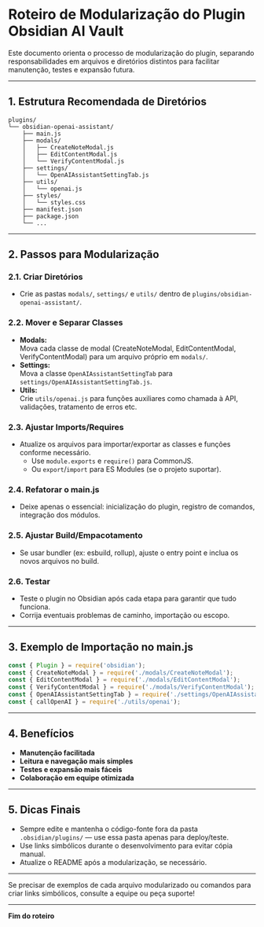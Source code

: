 # Roteiro de Modularização do Plugin Obsidian AI Vault

Este documento orienta o processo de modularização do plugin, separando responsabilidades em arquivos e diretórios distintos para facilitar manutenção, testes e expansão futura.

---

## 1. Estrutura Recomendada de Diretórios

```
plugins/
└── obsidian-openai-assistant/
    ├── main.js
    ├── modals/
    │   ├── CreateNoteModal.js
    │   ├── EditContentModal.js
    │   └── VerifyContentModal.js
    ├── settings/
    │   └── OpenAIAssistantSettingTab.js
    ├── utils/
    │   └── openai.js
    ├── styles/
    │   └── styles.css
    ├── manifest.json
    ├── package.json
    └── ...
```

---

## 2. Passos para Modularização

### 2.1. Criar Diretórios

- Crie as pastas `modals/`, `settings/` e `utils/` dentro de `plugins/obsidian-openai-assistant/`.

### 2.2. Mover e Separar Classes

- **Modals:**  
  Mova cada classe de modal (CreateNoteModal, EditContentModal, VerifyContentModal) para um arquivo próprio em `modals/`.
- **Settings:**  
  Mova a classe `OpenAIAssistantSettingTab` para `settings/OpenAIAssistantSettingTab.js`.
- **Utils:**  
  Crie `utils/openai.js` para funções auxiliares como chamada à API, validações, tratamento de erros etc.

### 2.3. Ajustar Imports/Requires

- Atualize os arquivos para importar/exportar as classes e funções conforme necessário.
  - Use `module.exports` e `require()` para CommonJS.
  - Ou `export`/`import` para ES Modules (se o projeto suportar).

### 2.4. Refatorar o main.js

- Deixe apenas o essencial: inicialização do plugin, registro de comandos, integração dos módulos.

### 2.5. Ajustar Build/Empacotamento

- Se usar bundler (ex: esbuild, rollup), ajuste o entry point e inclua os novos arquivos no build.

### 2.6. Testar

- Teste o plugin no Obsidian após cada etapa para garantir que tudo funciona.
- Corrija eventuais problemas de caminho, importação ou escopo.

---

## 3. Exemplo de Importação no main.js

```js
const { Plugin } = require('obsidian');
const { CreateNoteModal } = require('./modals/CreateNoteModal');
const { EditContentModal } = require('./modals/EditContentModal');
const { VerifyContentModal } = require('./modals/VerifyContentModal');
const { OpenAIAssistantSettingTab } = require('./settings/OpenAIAssistantSettingTab');
const { callOpenAI } = require('./utils/openai');
```

---

## 4. Benefícios

- **Manutenção facilitada**
- **Leitura e navegação mais simples**
- **Testes e expansão mais fáceis**
- **Colaboração em equipe otimizada**

---

## 5. Dicas Finais

- Sempre edite e mantenha o código-fonte fora da pasta `.obsidian/plugins/` — use essa pasta apenas para deploy/teste.
- Use links simbólicos durante o desenvolvimento para evitar cópia manual.
- Atualize o README após a modularização, se necessário.

---

Se precisar de exemplos de cada arquivo modularizado ou comandos para criar links simbólicos, consulte a equipe ou peça suporte!

---

**Fim do roteiro**

